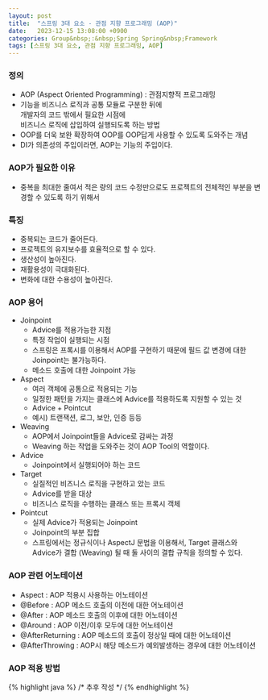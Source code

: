 ```yaml
---
layout: post
title:  "스프링 3대 요소 - 관점 지향 프로그래밍 (AOP)"
date:   2023-12-15 13:08:00 +0900
categories: Group&nbsp;:&nbsp;Spring Spring&nbsp;Framework
tags: [스프링 3대 요소, 관점 지향 프로그래밍, AOP]
---
```


### 정의

- AOP (Aspect Oriented Programming) : 관점지향적 프로그래밍
- 기능을 비즈니스 로직과 공통 모듈로 구분한 뒤에  
개발자의 코드 밖에서 필요한 시점에  
비즈니스 로직에 삽입하여 실행되도록 하는 방법
- OOP를 더욱 보완 확장하여 OOP를 OOP답게 사용할 수 있도록 도와주는 개념
- DI가 의존성의 주입이라면, AOP는 기능의 주입이다.

### AOP가 필요한 이유

- 중복을 최대한 줄여서 적은 량의 코드 수정만으로도 프로젝트의 전체적인 부분을 변경할 수 있도록 하기 위해서

### 특징

- 중복되는 코드가 줄어든다.
- 프로젝트의 유지보수를 효율적으로 할 수 있다.
- 생산성이 높아진다.
- 재활용성이 극대화된다.
- 변화에 대한 수용성이 높아진다.

### AOP 용어

- Joinpoint
    - Advice를 적용가능한 지점
    - 특정 작업이 실행되는 시점
    - 스프링은 프록시를 이용해서 AOP를 구현하기 때문에 필드 값 변경에 대한 Joinpoint는 불가능하다.
    - 메소드 호출에 대한 Joinpoint 가능
- Aspect
    - 여러 객체에 공통으로 적용되는 기능
    - 일정한 패턴을 가지는 클래스에 Advice를 적용하도록 지원할 수 있는 것
    - Advice + Pointcut
    - 예시) 트랜잭션, 로그, 보안, 인증 등등
- Weaving
    - AOP에서 Joinpoint들을 Advice로 감싸는 과정
    - Weaving 하는 작업을 도와주는 것이 AOP Tool의 역할이다.
- Advice
    - Joinpoint에서 실행되어야 하는 코드
- Target
    - 실질적인 비즈니스 로직을 구현하고 았는 코드
    - Advice를 받을 대상
    - 비즈니스 로직을 수행하는 클래스 또는 프록시 객체
- Pointcut
    - 실제 Advice가 적용되는 Joinpoint
    - Joinpoint의 부분 집합
    - 스프링에서는 정규식이나 AspectJ 문법을 이용해서,
    Target 클래스와 Advice가 결합 (Weaving) 될 때
    둘 사이의 결합 규칙을 정의할 수 있다.

### AOP 관련 어노테이션

- Aspect : AOP 적용시 사용하는 어노테이션
- @Before : AOP 메소드 호출의 이전에 대한 어노테이션
- @After : AOP 메소드 호출의 이후에 대한 어노테이션
- @Around : AOP 이전/이후 모두에 대한 어노테이션
- @AfterReturning : AOP 메소드의 호출이 정상일 때에 대한 어노테이션
- @AfterThrowing : AOP시 해당 메소드가 예외발생하는 경우에 대한 어노테이션

### AOP 적용 방법

{% highlight java %}
/* 추후 작성 */
{% endhighlight %}
